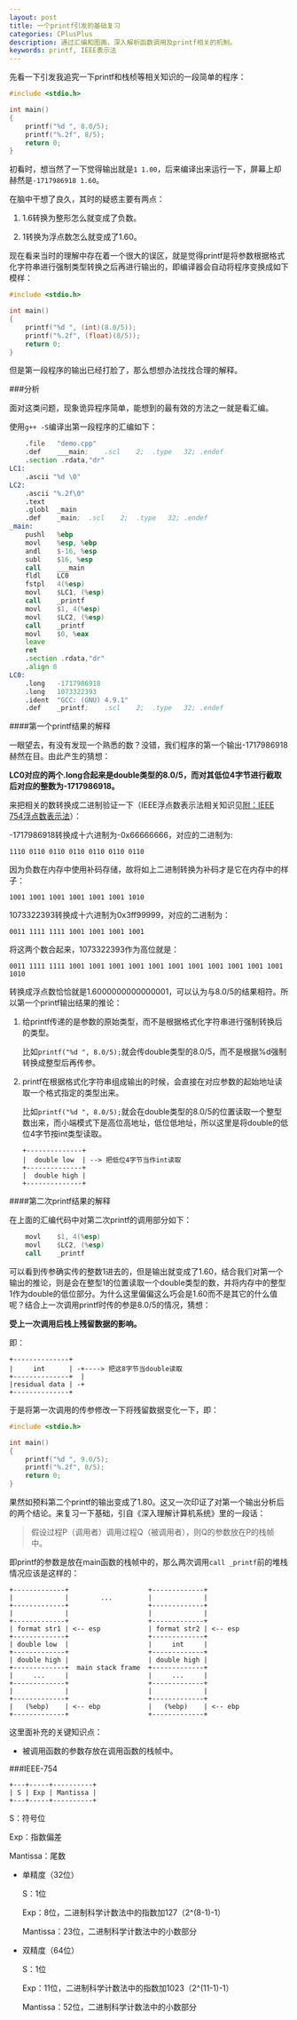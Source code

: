 ```yaml
---
layout: post
title: 一个printf引发的基础复习
categories: CPlusPlus
description: 通过汇编和图画，深入解析函数调用及printf相关的机制。
keywords: printf, IEEE表示法
---
```


先看一下引发我追究一下printf和栈桢等相关知识的一段简单的程序：

```cpp
#include <stdio.h>

int main()
{
    printf("%d ", 8.0/5);
    printf("%.2f", 8/5);
    return 0;
}
```

初看时，想当然了一下觉得输出就是`1 1.00`，后来编译出来运行一下，屏幕上却赫然是`-1717986918 1.60`。

在脑中干想了良久，其时的疑惑主要有两点：

1. 1.6转换为整形怎么就变成了负数。

1. 1转换为浮点数怎么就变成了1.60。

现在看来当时的理解中存在着一个很大的误区，就是觉得printf是将参数根据格式化字符串进行强制类型转换之后再进行输出的，即编译器会自动将程序变换成如下模样：

```cpp
#include <stdio.h>

int main()
{
    printf("%d ", (int)(8.0/5));
    printf("%.2f", (float)(8/5));
    return 0;
}
```

但是第一段程序的输出已经打脸了，那么想想办法找找合理的解释。

###分析

面对这类问题，现象诡异程序简单，能想到的最有效的方法之一就是看汇编。

使用`g++ -S`编译出第一段程序的汇编如下：

```asm
	.file	"demo.cpp"
	.def	___main;	.scl	2;	.type	32;	.endef
	.section .rdata,"dr"
LC1:
	.ascii "%d \0"
LC2:
	.ascii "%.2f\0"
	.text
	.globl	_main
	.def	_main;	.scl	2;	.type	32;	.endef
_main:
	pushl	%ebp
	movl	%esp, %ebp
	andl	$-16, %esp
	subl	$16, %esp
	call	___main
	fldl	LC0
	fstpl	4(%esp)
	movl	$LC1, (%esp)
	call	_printf
	movl	$1, 4(%esp)
	movl	$LC2, (%esp)
	call	_printf
	movl	$0, %eax
	leave
	ret
	.section .rdata,"dr"
	.align 8
LC0:
	.long	-1717986918
	.long	1073322393
	.ident	"GCC: (GNU) 4.9.1"
	.def	_printf;	.scl	2;	.type	32;	.endef
```

####第一个printf结果的解释

一眼望去，有没有发现一个熟悉的数？没错，我们程序的第一个输出-1717986918赫然在目。由此产生的猜想：

**LC0对应的两个.long合起来是double类型的8.0/5，而对其低位4字节进行截取后对应的整数为-1717986918。**

来把相关的数转换成二进制验证一下（IEEE浮点数表示法相关知识见[附：IEEE 754浮点数表示法](#IEEE-754)）：

-1717986918转换成十六进制为-0x66666666，对应的二进制为:

```
1110 0110 0110 0110 0110 0110 0110
```

因为负数在内存中使用补码存储，故将如上二进制转换为补码才是它在内存中的样子：

```
1001 1001 1001 1001 1001 1001 1010
```

1073322393转换成十六进制为0x3ff99999，对应的二进制为：

```
0011 1111 1111 1001 1001 1001 1001
```

将这两个数合起来，1073322393作为高位就是：

```
0011 1111 1111 1001 1001 1001 1001 1001 1001 1001 1001 1001 1001 1001 1010
```

转换成浮点数恰恰就是1.6000000000000001，可以认为与8.0/5的结果相符。所以第一个printf输出结果的推论：

1. 给printf传递的是参数的原始类型，而不是根据格式化字符串进行强制转换后的类型。

    比如`printf("%d ", 8.0/5);`就会传double类型的8.0/5，而不是根据%d强制转换成整型后再传参。

1. printf在根据格式化字符串组成输出的时候，会直接在对应参数的起始地址读取一个格式指定的类型出来。

    比如`printf("%d ", 8.0/5);`就会在double类型的8.0/5的位置读取一个整型数出来，而小端模式下是高位高地址，低位低地址，所以这里是将double的低位4字节按int类型读取。

    ```
    +--------------+
    |  double low  | --> 把低位4字节当作int读取
    +--------------+
    |  double high |
    +--------------+
    ```

####第二次printf结果的解释

在上面的汇编代码中对第二次printf的调用部分如下：

```asm
	movl	$1, 4(%esp)
	movl	$LC2, (%esp)
	call	_printf
```

可以看到传参确实传的整数1进去的，但是输出就变成了1.60，结合我们对第一个输出的推论，则是会在整型1的位置读取一个double类型的数，并将内存中的整型1作为double的低位部分。为什么这里偏偏这么巧会是1.60而不是其它的什么值呢？结合上一次调用printf时传的参是8.0/5的情况，猜想：

**受上一次调用后栈上残留数据的影响。**

即：

```
+--------------+
|     int      | -+----> 把这8字节当double读取
+--------------+  |
|residual data | -+
+--------------+
```

于是将第一次调用的传参修改一下将残留数据变化一下，即：

```c
#include <stdio.h>

int main()
{
    printf("%d ", 9.0/5);
    printf("%.2f", 8/5);
    return 0;
}
```

果然如预料第二个printf的输出变成了1.80。这又一次印证了对第一个输出分析后的两个结论。来复习一下基础，引自《深入理解计算机系统》里的一段话：

> 假设过程P（调用者）调用过程Q（被调用者），则Q的参数放在P的栈帧中。

即printf的参数是放在main函数的栈帧中的，那么两次调用`call _printf`前的堆栈情况应该是这样的：


```
+-------------+                    +-------------+ 
|             |        ...         |             | 
+-------------+                    +-------------+ 
|             |                    |             | 
+-------------+                    +-------------+ 
| format str1 | <-- esp            | format str2 | <-- esp
+-------------+                    +-------------+ 
| double low  |                    |     int     |        
+-------------+                    +-------------+ 
| double high |                    | double high | 
+-------------+  main stack frame  +-------------+ 
|     ...     |                    |     ...     |        
+-------------+                    +-------------+ 
|             |                    |             | 
+-------------+                    +-------------+ 
|   (%ebp)    | <-- ebp            |   (%ebp)    | <-- ebp
+-------------+                    +-------------+ 
```

这里面补充的关键知识点：

* 被调用函数的参数存放在调用函数的栈帧中。

###IEEE-754

```                                 
+---+-----+----------+
| S | Exp | Mantissa |
+---+-----+----------+
```

S：符号位

Exp：指数偏差

Mantissa：尾数

* 单精度（32位）

    S：1位

    Exp：8位，二进制科学计数法中的指数加127（2^(8-1)-1）

    Mantissa：23位，二进制科学计数法中的小数部分

* 双精度（64位）

    S：1位

    Exp：11位，二进制科学计数法中的指数加1023（2^(11-1)-1）

    Mantissa：52位，二进制科学计数法中的小数部分
